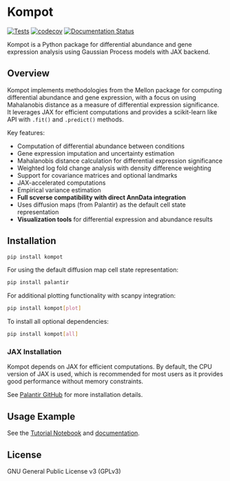 # Kompot

[![Tests](https://github.com/settylab/kompot/actions/workflows/tests.yml/badge.svg)](https://github.com/settylab/kompot/actions/workflows/tests.yml)
[![codecov](https://codecov.io/gh/settylab/kompot/branch/main/graph/badge.svg)](https://codecov.io/gh/settylab/kompot)
[![Documentation Status](https://readthedocs.org/projects/kompot/badge/?version=latest)](https://kompot.readthedocs.io/en/latest/?badge=latest)

Kompot is a Python package for differential abundance and gene expression analysis using Gaussian Process models with JAX backend.

## Overview

Kompot implements methodologies from the Mellon package for computing differential abundance and gene expression, with a focus on using Mahalanobis distance as a measure of differential expression significance. It leverages JAX for efficient computations and provides a scikit-learn like API with `.fit()` and `.predict()` methods.

Key features:

- Computation of differential abundance between conditions
- Gene expression imputation and uncertainty estimation
- Mahalanobis distance calculation for differential expression significance
- Weighted log fold change analysis with density difference weighting
- Support for covariance matrices and optional landmarks
- JAX-accelerated computations
- Empirical variance estimation
- **Full scverse compatibility with direct AnnData integration**
- Uses diffusion maps (from Palantir) as the default cell state representation
- **Visualization tools** for differential expression and abundance results

## Installation

```bash
pip install kompot
```

For using the default diffusion map cell state representation:

```bash
pip install palantir
```

For additional plotting functionality with scanpy integration:

```bash
pip install kompot[plot]
```

To install all optional dependencies:

```bash
pip install kompot[all]
```

### JAX Installation

Kompot depends on JAX for efficient computations. By default, the CPU version of JAX is used, which is recommended for most users as it provides good performance without memory constraints.

See [Palantir GitHub](https://github.com/dpeerlab/Palantir) for more installation details.

## Usage Example

See the [Tutorial Notebook](https://github.com/settylab/kompot/blob/main/examples/tutorial_notebook.ipynb) and [documentation](https://kompot.readthedocs.io/en/latest/index.html).

## License

GNU General Public License v3 (GPLv3)